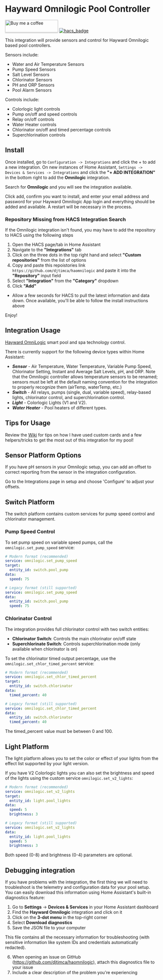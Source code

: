 # Hayward Omnilogic Pool Controller

<a target="_blank" href="https://www.buymeacoffee.com/djtimca"><img src="https://www.buymeacoffee.com/assets/img/custom_images/orange_img.png" alt="Buy me a coffee" style="height: 41px !important;width: 174px !important;box-shadow: 0px 3px 2px 0px rgba(190, 190, 190, 0.5) !important;-webkit-box-shadow: 0px 3px 2px 0px rgba(190, 190, 190, 0.5) !important;"></a> [![hacs_badge](https://img.shields.io/badge/HACS-Custom-41BDF5.svg?style=for-the-badge)](https://github.com/hacs/integration)

This integration will provide sensors and control for Hayward Omnilogic based pool
controllers.

Sensors include:
- Water and Air Temperature Sensors
- Pump Speed Sensors
- Salt Level Sensors
- Chlorinator Sensors
- PH and ORP Sensors
- Pool Alarm Sensors

Controls include:
- Colorlogic light controls
- Pump on/off and speed controls
- Relay on/off controls
- Water Heater controls
- Chlorinator on/off and timed percentage controls
- Superchlorination controls

## Install

Once installed, go to `Configuration -> Integrations` and click the + to add a new integration. On new instances of Home Assistant, `Settings -> Devices & Services -> Integrations` and click the **"+ ADD INTEGRATION"** in the bottom right to add the **Omnilogic** integration.

Search for **Omnilogic** and you will see the integration available.

Click add, confirm you want to install, and enter your email address and password
for your Hayward Omnilogic App login and everything should be added and available. A restart will be necessary in the process.

### Repository Missing from HACS Integration Search
If the Omnilogic integration isn't found, you may have to add the repository to HACS using the following steps
1. Open the HACS page/tab in Home Assistant
2. Navigate to the **"Integrations"** tab
3. Click on the three dots in the top right hand and select **"Custom repositories"** from the list of options
4. Copy and paste this repoistories link `https://github.com/djtimca/haomnilogic` and paste it into the **"Repository"** input field
5. Select **"Integration"** from the **"Category"** dropdown
6. Click **"Add"**
- Allow a few seconds for HACS to pull the latest information and data down. Once available, you'll be able to follow the install instructions above

Enjoy!

## Integration Usage

[Hayward OmniLogic](https://www.hayward-pool.com/shop/en/pools/omnilogic-i-auomni--1) smart pool and spa technology control.

There is currently support for the following device types within Home Assistant:

- ***Sensor*** - Air Temperature, Water Temperature, Variable Pump Speed, Chlorinator Setting, Instant and Average Salt Levels, pH, and ORP. Note that the Omnilogic controller allows temperature sensors to be renamed; sensors must be left at the default naming convention for the integration to properly recognize them (airTemp, waterTemp, etc.)
- ***Switch*** - All relays, pumps (single, dual, variable speed), relay-based lights, chlorinator control, and superchlorination control.
- ***Light*** - Colorlogic Lights (V1 and V2).
- ***Water Heater*** - Pool heaters of different types.

## Tips for Usage

Review the [Wiki](https://github.com/djtimca/haomnilogic/wiki) for tips on how I have used custom cards and a few helpers/tricks to get the most out of this integration for my pool!

## Sensor Platform Options

If you have pH sensors in your Omnilogic setup, you can add an offset to correct reporting from the sensor in the integration configuration. 

Go to the Integrations page in setup and choose 'Configure' to adjust your offsets.

## Switch Platform

The switch platform contains custom services for pump speed control and chlorinator management.

### Pump Speed Control

To set pump speed on variable speed pumps, call the `omnilogic.set_pump_speed` service:

```yaml
# Modern format (recommended)
service: omnilogic.set_pump_speed
target:
  entity_id: switch.pool_pump
data:
  speed: 75

# Legacy format (still supported)
service: omnilogic.set_pump_speed
data:
  entity_id: switch.pool_pump
  speed: 75
```

### Chlorinator Control

The integration provides full chlorinator control with two switch entities:
- **Chlorinator Switch**: Controls the main chlorinator on/off state
- **Superchlorinate Switch**: Controls superchlorination mode (only available when chlorinator is on)

To set the chlorinator timed output percentage, use the `omnilogic.set_chlor_timed_percent` service:

```yaml
# Modern format (recommended)
service: omnilogic.set_chlor_timed_percent
target:
  entity_id: switch.chlorinator
data:
  timed_percent: 40

# Legacy format (still supported)
service: omnilogic.set_chlor_timed_percent
data:
  entity_id: switch.chlorinator
  timed_percent: 40
```

The timed_percent value must be between 0 and 100.

## Light Platform

The light platform allows you to set the color or effect of your lights from the effect list supported by your light version.

If you have V2 Colorlogic lights you can also set the brightness and speed of the lights using the custom service `omnilogic.set_v2_lights`:

```yaml
# Modern format (recommended)
service: omnilogic.set_v2_lights
target:
  entity_id: light.pool_lights
data:
  speed: 5
  brightness: 3

# Legacy format (still supported)
service: omnilogic.set_v2_lights
data:
  entity_id: light.pool_lights
  speed: 5
  brightness: 3
```

Both speed (0-8) and brightness (0-4) parameters are optional.

## Debugging integration

If you have problems with the integration, the first thing we will need to troubleshoot is the telemetry and configuration data for your pool setup. You can easily download this information using Home Assistant's built-in diagnostics feature:

1. Go to **Settings** → **Devices & Services** in your Home Assistant dashboard
2. Find the **Hayward Omnilogic** integration and click on it
3. Click on the **3-dot menu** in the top-right corner
4. Select **Download diagnostics**
5. Save the JSON file to your computer

This file contains all the necessary information for troubleshooting (with sensitive information like system IDs and credentials automatically redacted).

6. When opening an issue on GitHub (https://github.com/djtimca/haomnilogic), attach this diagnostics file to your issue
7. Include a clear description of the problem you're experiencing
